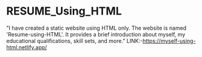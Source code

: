 # RESUME_Using_HTML
"I have created a static website using HTML only. The website is named 'Resume-using-HTML'. It provides a brief introduction about myself, my educational qualifications, skill sets, and more."
LINK:-https://myself-using-html.netlify.app/
